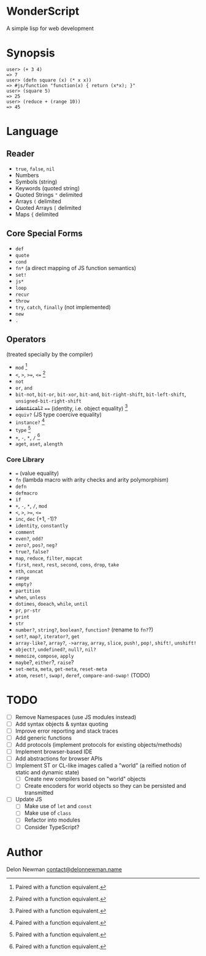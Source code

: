# WonderScript

A simple lisp for web development 

# Synopsis

    user> (+ 3 4)
    => 7
    user> (defn square (x) (* x x))
    => #js/function "function(x) { return (x*x); }"
    user> (square 5)
    => 25
    user> (reduce + (range 10))
    => 45

# Language

## Reader

- `true`, `false`, `nil`
- Numbers
- Symbols (string)
- Keywords (quoted string)
- Quoted Strings `"` delimited
- Arrays `(` delimited
- Quoted Arrays `[` delimited
- Maps `{` delimited

## Core Special Forms

- `def`
- `quote`
- `cond`
- `fn*` (a direct mapping of JS function semantics)
- `set!`
- `js*`
- `loop`
- `recur`
- `throw`
- `try`, `catch`, `finally` (not implemented)
- `new`
- `.`

## Operators
(treated specially by the compiler)

- `mod` [^1]
- `<`, `>`, `>=`, `<=` [^1]
- `not`
- `or`, `and`
- `bit-not`, `bit-or`, `bit-xor`, `bit-and`, `bit-right-shift`,
  `bit-left-shift`, `unsigned-bit-right-shift`
- ~~`identical?`~~ `==` (identity, i.e. object equality) [^1]
- `equiv?` (JS type coercive equality)
- `instance?` [^1]
- `type` [^1]
- `+`, `-`, `*`, `/` [^1]
- `aget`, `aset`, `alength`

[^1]: Paired with a function equivalent.

### Core Library

- `=` (value equality)
- `fn` (lambda macro with arity checks and arity polymorphism)
- `defn`
- `defmacro`
- `if`
- `+`, `-`, `*`, `/`, `mod`
- `<`, `>`, `>=`, `<=`
- `inc`, `dec` (+1, -1)?
- `identity`, `constantly`
- `comment`
- `even?`, `odd?`
- `zero?`, `pos?`, `neg?`
- `true?`, `false?`
- `map`, `reduce`, `filter`, `mapcat`
- `first`, `next`, `rest`, `second`, `cons`, `drop`, `take`
- `nth`, `concat`
- `range`
- `empty?`
- `partition`
- `when`, `unless`
- `dotimes`, `doeach`, `while`, `until`
- `pr`, `pr-str`
- `print`
- `str`
- `number?`, `string?`, `boolean?`, `function?` (rename to `fn?`?)
- `set?`, `map?`, `iterator?`, `get`
- `array-like?`, `array?`,  `->array`, `array`, `slice`,
  `push!`, `pop!`, `shift!`, `unshift!`
- `object?`, `undefined?`, `null?`, `nil?`
- `memoize`, `compose`, `apply`
- `maybe`?, `either`?, `raise`?
- `set-meta`, `meta`, `get-meta`, `reset-meta`
- `atom`, `reset!`, `swap!`, `deref`, `compare-and-swap!` (TODO)

# TODO

- [ ] Remove Namespaces (use JS modules instead)
- [ ] Add syntax objects & syntax quoting
- [ ] Improve error reporting and stack traces
- [ ] Add generic functions
- [ ] Add protocols (implement protocols for existing objects/methods)
- [ ] Implement browser-based IDE
- [ ] Add abstractions for browser APIs
- [ ] Implement ST or CL-like images called a "world" (a reified notion of static and dynamic state)
    - [ ] Create new compilers based on "world" objects
    - [ ] Create encoders for world objects so they can be persisted and transmitted
- [ ] Update JS
    - [ ] Make use of `let` and `const`
    - [ ] Make use of `class`
    - [ ] Refactor into modules
    - [ ] Consider TypeScript?
  
# Author

Delon Newman <contact@delonnewman.name>
